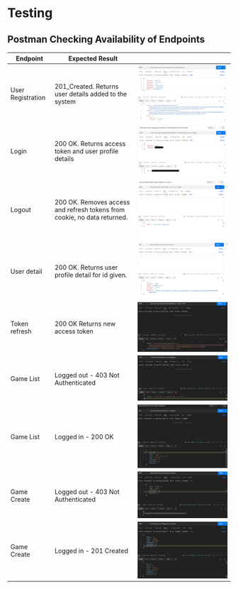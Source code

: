 # Testing

## Postman Checking Availability of Endpoints

| Endpoint| Expected Result |         |
| ------- | --------------- | ------- |
| User Registration | 201_Created. Returns user details added to the system| ![screenshot](/documentation/testing/postman_testingregister.png)|
| Login | 200 OK. Returns access token and user profile details| ![screenshot](/documentation/testing/postman_testinglogin.png)|
| Logout | 200 OK. Removes access and refresh tokens from cookie, no data returned.| ![screenshot](/documentation/testing/postman_testinglogout.png)|
| User detail | 200 OK. Returns user profile detail for id given.| ![screenshot](/documentation/testing/postman_testinguserdetail.png)|
| Token refresh | 200 OK Returns new access token| ![screenshot](/documentation/testing/postman_testing_tokenrefresh.png)|
| Game List | Logged out - 403 Not Authenticated| ![screenshot](/documentation/testing/postman_testinggamelist_loggedout.png)|
| Game List | Logged in - 200 OK| ![screenshot](/documentation/testing/postman_testinggamelist_loggedin.png)|
| Game Create | Logged out - 403 Not Authenticated| ![screenshot](/documentation/testing/postman_testinggamecreate_loggedout.png)|
| Game Create | Logged in - 201 Created| ![screenshot](/documentation/testing/postman_testinggamecreate_loggedin.png)|

